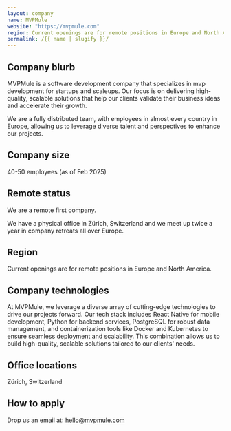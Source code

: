 ```yaml
---
layout: company
name: MVPMule
website: "https://mvpmule.com"
region: Current openings are for remote positions in Europe and North America.
permalink: /{{ name | slugify }}/
---
```


## Company blurb

MVPMule is a software development company that specializes in mvp development for startups and scaleups. Our focus is on delivering high-quality, scalable solutions that help our clients validate their business ideas and accelerate their growth.

We are a fully distributed team, with employees in almost every country in Europe, allowing us to leverage diverse talent and perspectives to enhance our projects.

## Company size

40-50 employees (as of Feb 2025)

## Remote status

We are a remote first company. 

We have a physical office in Zürich, Switzerland and we meet up twice a year in company retreats all over Europe.

## Region

Current openings are for remote positions in Europe and North America.

## Company technologies

At MVPMule, we leverage a diverse array of cutting-edge technologies to drive our projects forward. Our tech stack includes React Native for mobile development, Python for backend services, PostgreSQL for robust data management, and containerization tools like Docker and Kubernetes to ensure seamless deployment and scalability. This combination allows us to build high-quality, scalable solutions tailored to our clients' needs.

## Office locations

Zürich, Switzerland

## How to apply

Drop us an email at: hello@mvpmule.com